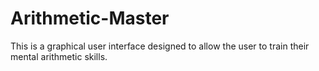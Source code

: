 # Arithmetic-Master
This is a graphical user interface designed to allow the user to train their mental arithmetic skills.

